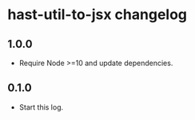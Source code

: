 # hast-util-to-jsx changelog

## 1.0.0

- Require Node >=10 and update dependencies.

## 0.1.0

- Start this log.
